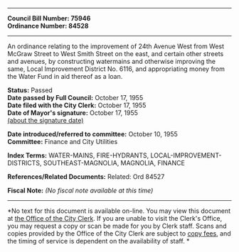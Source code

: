 * * * * *  
  
**Council Bill Number: [](#h0)[](#h2)75946**   
**Ordinance Number: 84528**  
  
* * * * *  
  
An ordinance relating to the improvement of 24th Avenue West from West McGraw Street to West Smith Street on the east, and certain other streets and avenues, by constructing watermains and otherwise improving the same, Local Improvement District No. 6116, and appropriating money from the Water Fund in aid thereof as a loan.  
  
**Status:** Passed   
**Date passed by Full Council:** October 17, 1955   
**Date filed with the City Clerk:** October 17, 1955   
**Date of Mayor's signature:** October 17, 1955   
[(about the signature date)](/~public/approvaldate.htm)   
  
  
**Date introduced/referred to committee:** October 10, 1955   
**Committee:** Finance and City Utilities   
  
**Index Terms:** WATER-MAINS, FIRE-HYDRANTS, LOCAL-IMPROVEMENT-DISTRICTS, SOUTHEAST-MAGNOLIA, MAGNOLIA, FINANCE  
  
**References/Related Documents:** Related: Ord 84527  
  
**Fiscal Note:** *(No fiscal note available at this time)*  
  
* * * * *  
  
*No text for this document is available on-line. You may view this document at [the Office of the City Clerk](http://www.seattle.gov/leg/clerk/contactUs.htm). If you are unable to visit the Clerk's Office, you may request a copy or scan be made for you by Clerk staff. Scans and copies provided by the Office of the City Clerk are subject to [copy fees](http://clerk.seattle.gov/~public/clerkfees.htm), and the timing of service is dependent on the availability of staff. *  
  
  
